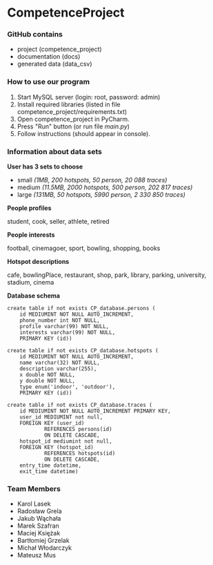 # CompetenceProject

### GitHub contains

- project (competence_project)
- documentation (docs)
- generated data (data_csv)

### How to use our program
1. Start MySQL server (login: root, password: admin)
2. Install required libraries (listed in file competence_project/requirements.txt)
3. Open competence_project in PyCharm.
4. Press "Run" button (or run file _main.py_)
5. Follow instructions (should appear in console).


### Information about data sets
**User has 3 sets to choose**
- small _(1MB, 200 hotspots, 50 person, 20 088 traces)_
- medium _(11.5MB, 2000 hotspots, 500 person, 202 817 traces)_
- large _(131MB, 50 hotspots, 5990 person, 2 330 850 traces)_

**People profiles**

student, cook, seller, athlete, retired

**People interests**

football, cinemagoer, sport, bowling, shopping, books

**Hotspot descriptions**

cafe, bowlingPlace, restaurant, shop, park, library, parking, university, stadium, cinema

**Database schema**
````
create table if not exists CP_database.persons (
    id MEDIUMINT NOT NULL AUTO_INCREMENT,
    phone_number int NOT NULL,
    profile varchar(99) NOT NULL,
    interests varchar(99) NOT NULL,
    PRIMARY KEY (id)) 
````
    
````
create table if not exists CP_database.hotspots (
    id MEDIUMINT NOT NULL AUTO_INCREMENT,
    name varchar(32) NOT NULL,
    description varchar(255),
    x double NOT NULL,
    y double NOT NULL,
    type enum('indoor', 'outdoor'),
    PRIMARY KEY (id))
````
    
```` 
create table if not exists CP_database.traces (
    id MEDIUMINT NOT NULL AUTO_INCREMENT PRIMARY KEY,
    user_id MEDIUMINT not null,
    FOREIGN KEY (user_id)
            REFERENCES persons(id)
            ON DELETE CASCADE,
    hotspot_id mediumint not null,   
    FOREIGN KEY (hotspot_id)
            REFERENCES hotspots(id)
            ON DELETE CASCADE,
    entry_time datetime,
    exit_time datetime)
````    

### Team Members

- Karol Lasek
- Radosław Grela
- Jakub Wąchała
- Marek Szafran
- Maciej Księżak
- Bartłomiej Grzelak
- Michał Włodarczyk
- Mateusz Mus

 
